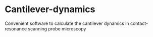 # Cantilever-dynamics
Convenient software to calculate the cantilever dynamics in contact-resonance scanning probe microscopy
